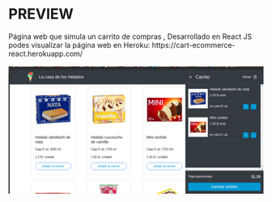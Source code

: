 <h1> PREVIEW </h1>
Página web que simula un carrito de compras , Desarrollado en React JS 
<br>
podes visualizar la página web en Heroku: https://cart-ecommerce-react.herokuapp.com/
<br>
<br>
<img src="public/img/preview.png">
